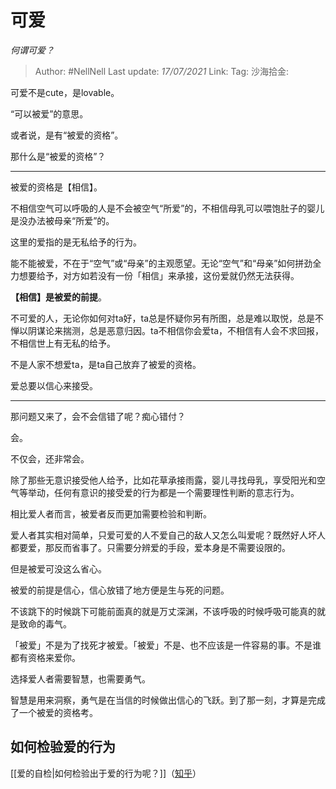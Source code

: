 # 可爱

*何谓可爱？*

> Author: #NellNell
> Last update: *17/07/2021*
> Link:
> Tag:
> 沙海拾金:

可爱不是cute，是lovable。

“可以被爱”的意思。

或者说，是有“被爱的资格”。

那什么是“被爱的资格”？

---

被爱的资格是【相信】。

不相信空气可以呼吸的人是不会被空气“所爱”的，不相信母乳可以喂饱肚子的婴儿是没办法被母亲“所爱”的。

这里的爱指的是无私给予的行为。

能不能被爱，不在于“空气”或“母亲”的主观愿望。无论“空气”和“母亲”如何拼劲全力想要给予，对方如若没有一份「相信」来承接，这份爱就仍然无法获得。

**【相信】是被爱的前提**。

不可爱的人，无论你如何对ta好，ta总是怀疑你另有所图，总是难以取悦，总是不惮以阴谋论来揣测，总是恶意归因。ta不相信你会爱ta，不相信有人会不求回报，不相信世上有无私的给予。

不是人家不想爱ta，是ta自己放弃了被爱的资格。

爱总要以信心来接受。

---

那问题又来了，会不会信错了呢？痴心错付？

会。

不仅会，还非常会。

除了那些无意识接受他人给予，比如花草承接雨露，婴儿寻找母乳，享受阳光和空气等举动，任何有意识的接受爱的行为都是一个需要理性判断的意志行为。

相比爱人者而言，被爱者反而更加需要检验和判断。

爱人者其实相对简单，只爱可爱的人不爱自己的敌人又怎么叫爱呢？既然好人坏人都要爱，那反而省事了。只需要分辨爱的手段，爱本身是不需要设限的。

但是被爱可没这么省心。

被爱的前提是信心，信心放错了地方便是生与死的问题。

不该跳下的时候跳下可能前面真的就是万丈深渊，不该呼吸的时候呼吸可能真的就是致命的毒气。

「被爱」不是为了找死才被爱。「被爱」不是、也不应该是一件容易的事。不是谁都有资格来爱你。

选择爱人者需要智慧，也需要勇气。

智慧是用来洞察，勇气是在当信的时候做出信心的飞跃。到了那一刻，才算是完成了一个被爱的资格考。

## 如何检验爱的行为

[[爱的自检|如何检验出于爱的行为呢？]]（[知乎](https://www.zhihu.com/question/441688567/answer/1708886796)）
